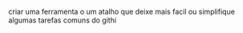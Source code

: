 criar uma ferramenta o um atalho que deixe mais facil ou simplifique algumas tarefas comuns do githi 

